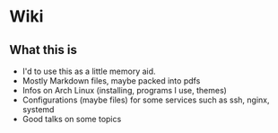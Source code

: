 # Wiki

## What this is

- I'd to use this as a little memory aid.
- Mostly Markdown files, maybe packed into pdfs
- Infos on Arch Linux (installing, programs I use, themes)
- Configurations (maybe files) for some services such as ssh, nginx, systemd
- Good talks on some topics
